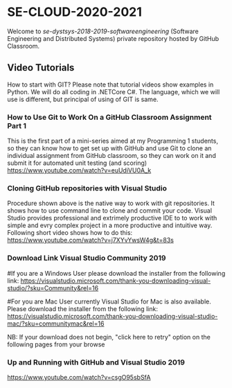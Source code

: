 # SE-CLOUD-2020-2021
Welcome to *se-dystsys-2018-2019-softwareengineering* (Software Engineering and Distributed Systems) private repository hosted by GitHub Classroom.

## Video Tutorials
How to start with GIT? Please note that tutorial videos show examples in Python. We will do all coding in .NETCore C#. The language, which we will use is different, but principal of using of GIT is same. 

### How to Use Git to Work On a GitHub Classroom Assignment Part 1
This is the first part of a mini-series aimed at my Programming 1 students, so they can know how to get set up with GitHub and use Git to clone an individual assignment from GitHub classroom, so they can work on it and submit it for automated unit testing (and scoring)
https://www.youtube.com/watch?v=euUdiVU0A_k

### Cloning GitHub repositories with Visual Studio
Procedure shown above is the native way to work with git repositories. It shows how to use command line to clone and commit your code.
Visual Studio provides professional and extrimely productive IDE to to work with simple and evry complex project in a more productive and intuitive way. 
Following short video shows how to do this:
https://www.youtube.com/watch?v=j7XYvYwsW4g&t=83s


### Download Link Visual Studio Community 2019

#If you are a Windows User please download the installer from the following link:
https://visualstudio.microsoft.com/thank-you-downloading-visual-studio/?sku=Community&rel=16

#For you are Mac User currently Visual Studio for Mac is also available. Please download the installer from the following link:
https://visualstudio.microsoft.com/thank-you-downloading-visual-studio-mac/?sku=communitymac&rel=16

NB: If your download does not begin, "click here to retry" option on the following pages from your browse

### Up and Running with GitHub and Visual Studio 2019

https://www.youtube.com/watch?v=csgO95sbSfA

